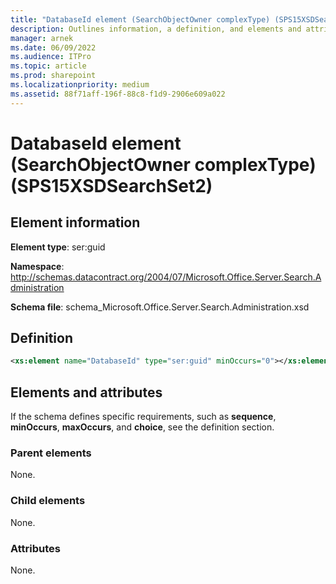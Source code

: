 ```yaml
---
title: "DatabaseId element (SearchObjectOwner complexType) (SPS15XSDSearchSet2)"
description: Outlines information, a definition, and elements and attributes for the DatabaseId element in Sharepoint.
manager: arnek
ms.date: 06/09/2022
ms.audience: ITPro
ms.topic: article
ms.prod: sharepoint
ms.localizationpriority: medium
ms.assetid: 88f71aff-196f-88c8-f1d9-2906e609a022
---
```


# DatabaseId element (SearchObjectOwner complexType) (SPS15XSDSearchSet2)

 
  
## Element information
**Element type**: ser:guid

**Namespace**: http://schemas.datacontract.org/2004/07/Microsoft.Office.Server.Search.Administration

**Schema file**: schema_Microsoft.Office.Server.Search.Administration.xsd 

   
## Definition

```XML
<xs:element name="DatabaseId" type="ser:guid" minOccurs="0"></xs:element>

```

## Elements and attributes

If the schema defines specific requirements, such as **sequence**, **minOccurs**, **maxOccurs**, and **choice**, see the definition section. 
  
### Parent elements

None.
  
### Child elements

None.
  
### Attributes

None.
  

